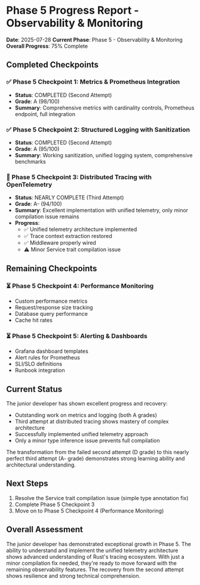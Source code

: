 # Phase 5 Progress Report - Observability & Monitoring

**Date**: 2025-07-28
**Current Phase**: Phase 5 - Observability & Monitoring
**Overall Progress**: 75% Complete

## Completed Checkpoints

### ✅ Phase 5 Checkpoint 1: Metrics & Prometheus Integration
- **Status**: COMPLETED (Second Attempt)
- **Grade**: A (98/100)
- **Summary**: Comprehensive metrics with cardinality controls, Prometheus endpoint, full integration

### ✅ Phase 5 Checkpoint 2: Structured Logging with Sanitization  
- **Status**: COMPLETED (Second Attempt)
- **Grade**: A (95/100)
- **Summary**: Working sanitization, unified logging system, comprehensive benchmarks

### 🔄 Phase 5 Checkpoint 3: Distributed Tracing with OpenTelemetry
- **Status**: NEARLY COMPLETE (Third Attempt)
- **Grade**: A- (94/100)
- **Summary**: Excellent implementation with unified telemetry, only minor compilation issue remains
- **Progress**: 
  - ✅ Unified telemetry architecture implemented
  - ✅ Trace context extraction restored
  - ✅ Middleware properly wired
  - ⚠️ Minor Service trait compilation issue

## Remaining Checkpoints

### ⏳ Phase 5 Checkpoint 4: Performance Monitoring
- Custom performance metrics
- Request/response size tracking
- Database query performance
- Cache hit rates

### ⏳ Phase 5 Checkpoint 5: Alerting & Dashboards
- Grafana dashboard templates
- Alert rules for Prometheus
- SLI/SLO definitions
- Runbook integration

## Current Status

The junior developer has shown excellent progress and recovery:
- Outstanding work on metrics and logging (both A grades)
- Third attempt at distributed tracing shows mastery of complex architecture
- Successfully implemented unified telemetry approach
- Only a minor type inference issue prevents full compilation

The transformation from the failed second attempt (D grade) to this nearly perfect third attempt (A- grade) demonstrates strong learning ability and architectural understanding.

## Next Steps

1. Resolve the Service trait compilation issue (simple type annotation fix)
2. Complete Phase 5 Checkpoint 3
3. Move on to Phase 5 Checkpoint 4 (Performance Monitoring)

## Overall Assessment

The junior developer has demonstrated exceptional growth in Phase 5. The ability to understand and implement the unified telemetry architecture shows advanced understanding of Rust's tracing ecosystem. With just a minor compilation fix needed, they're ready to move forward with the remaining observability features. The recovery from the second attempt shows resilience and strong technical comprehension.